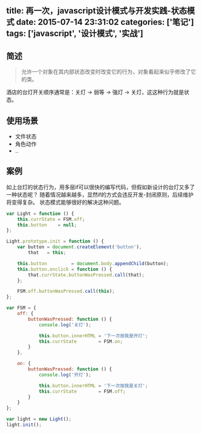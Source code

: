 title: 再一次，javascript设计模式与开发实践-状态模式
date: 2015-07-14 23:31:02
categories: ['笔记']
tags: ['javascript', '设计模式', '实战']
---

## 简述
> 允许一个对象在其内部状态改变时改变它的行为，对象看起来似乎修改了它的类。

酒店的台灯开关顺序通常是：关灯 → 弱等 → 强灯 → 关灯，这这种行为就是状态。

## 使用场景
* 文件状态
* 角色动作
* ..

## 案例

如上台灯的状态行为，用多层if可以很快的编写代码，但假如新设计的台灯又多了一种状态呢？
随着情况越来越多，显然if的方式会违反开发-封闭原则，后续维护将变得复杂。
状态模式能够很好的解决这种问题。

<!-- more -->
```js
var Light = function () {
    this.currState = FSM.off;
    this.button    = null;
};

Light.prototype.init = function () {
    var button = document.createElement('button'),
        that   = this;

    this.button         = document.body.appendChild(button);
    this.button.onclick = function () {
        that.currState.buttonWasPressed.call(that);
    };

    FSM.off.buttonWasPressed.call(this);
};

var FSM = {
    off: {
        buttonWasPressed: function () {
            console.log('关灯');

            this.button.innerHTML = '下一次按我是开灯';
            this.currState        = FSM.on;
        }
    },

    on: {
        buttonWasPressed: function () {
            console.log('开灯');

            this.button.innerHTML = '下一次按我是关灯';
            this.currState        = FSM.off;
        }
    }
};

var light = new Light();
light.init();
```
